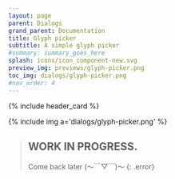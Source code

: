 ```yaml
---
layout: page
parent: Dialogs
grand_parent: Documentation
title: Glyph picker
subtitle: A simple glyph picker
#summary: summary_goes_here
splash: icons/icon_component-new.svg
preview_img: previews/glyph-picker.png
toc_img: dialogs/glyph-picker.png
#nav_order: 4
---
```


{% include header_card %}

{% include img a='dialogs/glyph-picker.png' %}

>## WORK IN PROGRESS.
>Come back later (～￣▽￣)～ 
{: .error}
